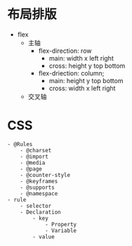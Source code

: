 # 布局排版
- flex 
    - 主轴
        - flex-direction: row
            - main: width x left right
            - cross: height y top bottom
        - flex-driection: column;
            - main: height y top bottom
            - cross: width x left right
    - 交叉轴

# CSS
    - @Rules
        - @charset
        - @import
        - @media
        - @page
        - @counter-style
        - @keyframes
        - @supports
        - @namespace
    - rule
        - selector
        - Declaration
            - key
                - Property
                - Variable
            - value
